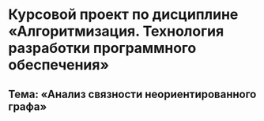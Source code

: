 # Курсовой проект по дисциплине «Алгоритмизация. Технология разработки программного обеспечения»
## Тема: «Анализ связности неориентированного графа»
